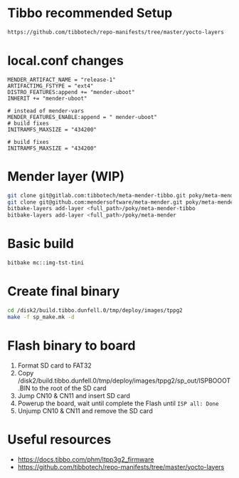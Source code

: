 # Tibbo recommended Setup
```bash
https://github.com/tibbotech/repo-manifests/tree/master/yocto-layers
```

# local.conf changes
```
MENDER_ARTIFACT_NAME = "release-1"
ARTIFACTIMG_FSTYPE = "ext4"
DISTRO_FEATURES:append += "mender-uboot"
INHERIT += "mender-uboot"

# instead of mender-vars
MENDER_FEATURES_ENABLE:append = " mender-uboot"
# build fixes
INITRAMFS_MAXSIZE = "434200"

# build fixes
INITRAMFS_MAXSIZE = "434200"

```

# Mender layer (WIP)
```bash
git clone git@gitlab.com:tibbotech/meta-mender-tibbo.git poky/meta-mender-tibbo
git clone git@github.com:mendersoftware/meta-mender.git poky/meta-mender -b dunfell
bitbake-layers add-layer <full_path>/poky/meta-mender-tibbo
bitbake-layers add-layer <full_path>/poky/meta-mender
```

# Basic build
```bash
bitbake mc::img-tst-tini
```

# Create final binary
```bash
cd /disk2/build.tibbo.dunfell.0/tmp/deploy/images/tppg2
make -f sp_make.mk -d
```

# Flash binary to board
1. Format SD card to FAT32
2. Copy /disk2/build.tibbo.dunfell.0/tmp/deploy/images/tppg2/sp_out/ISPBOOOT.BIN to the root of the SD card
3. Jump CN10 & CN11 and insert SD card
4. Powerup the board, wait until complete the Flash until `ISP all: Done`
5. Unjump CN10 & CN11 and remove the SD card

# Useful resources
- https://docs.tibbo.com/phm/ltpp3g2_firmware
- https://github.com/tibbotech/repo-manifests/tree/master/yocto-layers
